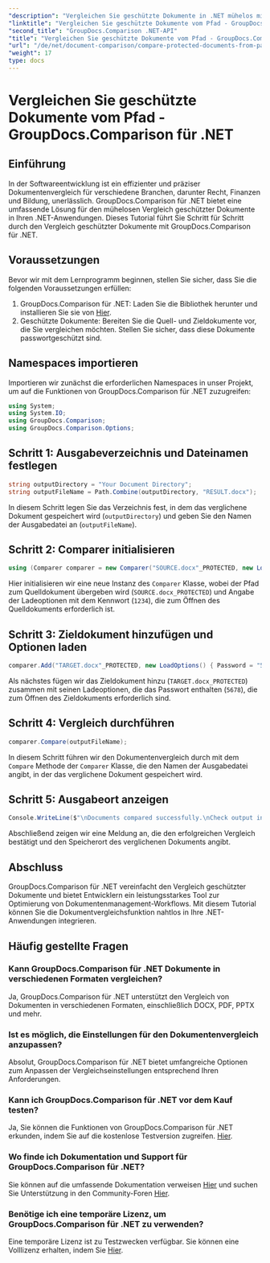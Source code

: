 ```yaml
---
"description": "Vergleichen Sie geschützte Dokumente in .NET mühelos mit GroupDocs.Comparison für eine nahtlose Integration. Verbessern Sie Ihren Dokumentenmanagement-Workflow."
"linktitle": "Vergleichen Sie geschützte Dokumente vom Pfad - GroupDocs.Comparison für .NET"
"second_title": "GroupDocs.Comparison .NET-API"
"title": "Vergleichen Sie geschützte Dokumente vom Pfad - GroupDocs.Comparison für .NET"
"url": "/de/net/document-comparison/compare-protected-documents-from-path/"
"weight": 17
type: docs
---
```

# Vergleichen Sie geschützte Dokumente vom Pfad - GroupDocs.Comparison für .NET

## Einführung
In der Softwareentwicklung ist ein effizienter und präziser Dokumentenvergleich für verschiedene Branchen, darunter Recht, Finanzen und Bildung, unerlässlich. GroupDocs.Comparison für .NET bietet eine umfassende Lösung für den mühelosen Vergleich geschützter Dokumente in Ihren .NET-Anwendungen. Dieses Tutorial führt Sie Schritt für Schritt durch den Vergleich geschützter Dokumente mit GroupDocs.Comparison für .NET.
## Voraussetzungen
Bevor wir mit dem Lernprogramm beginnen, stellen Sie sicher, dass Sie die folgenden Voraussetzungen erfüllen:
1. GroupDocs.Comparison für .NET: Laden Sie die Bibliothek herunter und installieren Sie sie von [Hier](https://releases.groupdocs.com/comparison/net/).
2. Geschützte Dokumente: Bereiten Sie die Quell- und Zieldokumente vor, die Sie vergleichen möchten. Stellen Sie sicher, dass diese Dokumente passwortgeschützt sind.

## Namespaces importieren
Importieren wir zunächst die erforderlichen Namespaces in unser Projekt, um auf die Funktionen von GroupDocs.Comparison für .NET zuzugreifen:
```csharp
using System;
using System.IO;
using GroupDocs.Comparison;
using GroupDocs.Comparison.Options;
```

## Schritt 1: Ausgabeverzeichnis und Dateinamen festlegen
```csharp
string outputDirectory = "Your Document Directory";
string outputFileName = Path.Combine(outputDirectory, "RESULT.docx");
```
In diesem Schritt legen Sie das Verzeichnis fest, in dem das verglichene Dokument gespeichert wird (`outputDirectory`) und geben Sie den Namen der Ausgabedatei an (`outputFileName`).
## Schritt 2: Comparer initialisieren
```csharp
using (Comparer comparer = new Comparer("SOURCE.docx"_PROTECTED, new LoadOptions(){ Password = "1234" }))
```
Hier initialisieren wir eine neue Instanz des `Comparer` Klasse, wobei der Pfad zum Quelldokument übergeben wird (`SOURCE.docx_PROTECTED`) und Angabe der Ladeoptionen mit dem Kennwort (`1234`), die zum Öffnen des Quelldokuments erforderlich ist.
## Schritt 3: Zieldokument hinzufügen und Optionen laden
```csharp
comparer.Add("TARGET.docx"_PROTECTED, new LoadOptions() { Password = "5678" });
```
Als nächstes fügen wir das Zieldokument hinzu (`TARGET.docx_PROTECTED`) zusammen mit seinen Ladeoptionen, die das Passwort enthalten (`5678`), die zum Öffnen des Zieldokuments erforderlich sind.
## Schritt 4: Vergleich durchführen
```csharp
comparer.Compare(outputFileName);
```
In diesem Schritt führen wir den Dokumentenvergleich durch mit dem `Compare` Methode der `Comparer` Klasse, die den Namen der Ausgabedatei angibt, in der das verglichene Dokument gespeichert wird.
## Schritt 5: Ausgabeort anzeigen
```csharp
Console.WriteLine($"\nDocuments compared successfully.\nCheck output in {Directory.GetCurrentDirectory()}.");
```
Abschließend zeigen wir eine Meldung an, die den erfolgreichen Vergleich bestätigt und den Speicherort des verglichenen Dokuments angibt.

## Abschluss
GroupDocs.Comparison für .NET vereinfacht den Vergleich geschützter Dokumente und bietet Entwicklern ein leistungsstarkes Tool zur Optimierung von Dokumentenmanagement-Workflows. Mit diesem Tutorial können Sie die Dokumentvergleichsfunktion nahtlos in Ihre .NET-Anwendungen integrieren.
## Häufig gestellte Fragen
### Kann GroupDocs.Comparison für .NET Dokumente in verschiedenen Formaten vergleichen?
Ja, GroupDocs.Comparison für .NET unterstützt den Vergleich von Dokumenten in verschiedenen Formaten, einschließlich DOCX, PDF, PPTX und mehr.
### Ist es möglich, die Einstellungen für den Dokumentenvergleich anzupassen?
Absolut, GroupDocs.Comparison für .NET bietet umfangreiche Optionen zum Anpassen der Vergleichseinstellungen entsprechend Ihren Anforderungen.
### Kann ich GroupDocs.Comparison für .NET vor dem Kauf testen?
Ja, Sie können die Funktionen von GroupDocs.Comparison für .NET erkunden, indem Sie auf die kostenlose Testversion zugreifen. [Hier](https://releases.groupdocs.com/).
### Wo finde ich Dokumentation und Support für GroupDocs.Comparison für .NET?
Sie können auf die umfassende Dokumentation verweisen [Hier](https://tutorials.groupdocs.com/comparison/net/) und suchen Sie Unterstützung in den Community-Foren [Hier](https://forum.groupdocs.com/c/comparison/12).
### Benötige ich eine temporäre Lizenz, um GroupDocs.Comparison für .NET zu verwenden?
Eine temporäre Lizenz ist zu Testzwecken verfügbar. Sie können eine Volllizenz erhalten, indem Sie [Hier](https://purchase.groupdocs.com/buy).